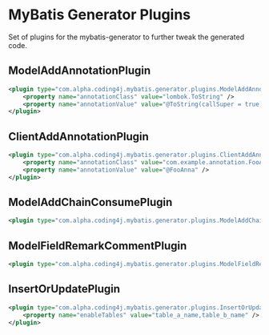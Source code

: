 MyBatis Generator Plugins
====================
Set of plugins for the mybatis-generator to further tweak the generated code.

## ModelAddAnnotationPlugin
```xml
<plugin type="com.alpha.coding4j.mybatis.generator.plugins.ModelAddAnnotationPlugin">
	<property name="annotationClass" value="lombok.ToString" />
	<property name="annotationValue" value="@ToString(callSuper = true)" />
</plugin>
```

## ClientAddAnnotationPlugin
```xml
<plugin type="com.alpha.coding4j.mybatis.generator.plugins.ClientAddAnnotationPlugin">
	<property name="annotationClass" value="com.example.annotation.FooAnna" />
	<property name="annotationValue" value="@FooAnna" />
</plugin>
```

## ModelAddChainConsumePlugin
```xml
<plugin type="com.alpha.coding4j.mybatis.generator.plugins.ModelAddChainConsumePlugin" />
```

## ModelFieldRemarkCommentPlugin
```xml
<plugin type="com.alpha.coding4j.mybatis.generator.plugins.ModelFieldRemarkCommentPlugin" />
```

## InsertOrUpdatePlugin
```xml
<plugin type="com.alpha.coding4j.mybatis.generator.plugins.InsertOrUpdatePlugin" >
    <property name="enableTables" value="table_a_name,table_b_name" />
</plugin>
```
